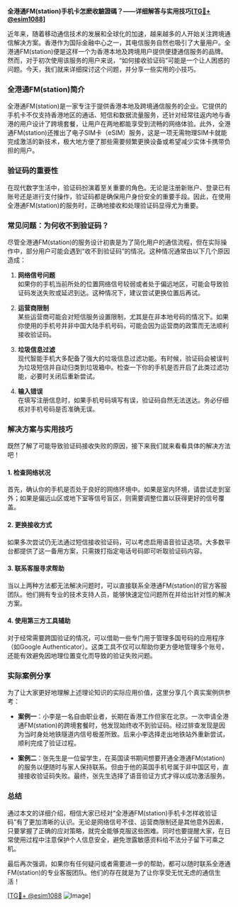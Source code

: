 **全港通FM(station)手机卡怎麽收驗證碼？——详细解答与实用技巧[[TG💪+ @esim1088](https://t.me/s/esim1088)]**

近年来，随着移动通信技术的发展和全球化的加速，越来越多的人开始关注跨境通信解决方案。香港作为国际金融中心之一，其电信服务自然也吸引了大量用户。全港通FM(station)便是这样一个为香港本地及跨境用户提供便捷通信服务的品牌。然而，对于初次使用该服务的用户来说，“如何接收验证码”可能是一个让人困惑的问题。今天，我们就来详细探讨这个问题，并分享一些实用的小技巧。

### 全港通FM(station)简介

全港通FM(station)是一家专注于提供香港本地及跨境通信服务的企业。它提供的手机卡不仅支持香港地区的通话、短信和数据流量服务，还针对经常往返内地与香港的用户设计了跨境套餐，让用户在两地都能享受到流畅的网络体验。此外，全港通FM(station)还推出了电子SIM卡（eSIM）服务，这是一项无需物理SIM卡就能完成激活的新技术，极大地方便了那些需要频繁更换设备或希望减少实体卡携带负担的用户。

### 验证码的重要性

在现代数字生活中，验证码扮演着至关重要的角色。无论是注册新账户、登录已有账号还是进行支付操作，验证码都是确保用户身份安全的重要手段。因此，在使用全港通FM(station)的服务时，正确地接收和处理验证码显得尤为重要。

### 常见问题：为何收不到验证码？

尽管全港通FM(station)的服务设计初衷是为了简化用户的通信流程，但在实际操作中，部分用户可能会遇到“收不到验证码”的情况。这种情况通常由以下几个原因造成：

1. **网络信号问题**  
   如果你的手机当前所处的位置网络信号较弱或者处于偏远地区，可能会导致验证码发送失败或延迟到达。这种情况下，建议尝试更换位置后再试。

2. **运营商限制**  
   某些运营商可能会对短信服务设置限制，尤其是在非本地号码的情况下。如果你使用的手机号并非中国大陆手机号码，可能会因为运营商的政策而无法顺利接收验证码。

3. **垃圾信息过滤**  
   现代智能手机大多配备了强大的垃圾信息过滤功能。有时候，验证码会被误判为垃圾短信并自动归类到垃圾箱中。检查一下你的手机是否开启了此类过滤功能，必要时关闭后重新尝试。

4. **输入错误**  
   在填写注册信息时，如果手机号码填写有误，验证码自然无法送达。务必仔细核对手机号码是否准确无误。

### 解决方案与实用技巧

既然了解了可能导致验证码接收失败的原因，接下来我们就来看看具体的解决方法吧！

#### 1. 检查网络状况
首先，确认你的手机是否处于良好的网络环境中。如果是室内环境，请尝试走到室外；如果是偏远山区或地下室等信号盲区，则需要调整位置以获得更好的信号覆盖。

#### 2. 更换接收方式
如果多次尝试仍无法通过短信接收验证码，可以考虑启用语音验证选项。大多数平台都提供了这一备用方案，只需拨打指定电话号码即可听取验证码内容。

#### 3. 联系客服寻求帮助
当以上两种方法都无法解决问题时，可以直接联系全港通FM(station)的官方客服团队。他们拥有专业的技术支持人员，能够快速定位问题所在并给出针对性的解决方案。

#### 4. 使用第三方工具辅助
对于经常需要跨国验证的情况，可以借助一些专门用于管理多国号码的应用程序（如Google Authenticator）。这类工具不仅可以帮助你更方便地管理多个账号，还能有效避免因地理位置变化而导致的验证失败问题。

### 实际案例分享

为了让大家更好地理解上述理论知识的实际应用价值，这里分享几个真实案例供参考：

- **案例一**：小李是一名自由职业者，长期在香港工作但家在北京。一次申请全港通FM(station)的跨境套餐时，他发现始终收不到验证码。经过排查发现是因为当时身处地铁隧道内信号极差所致。后来小李选择走出地铁站外重新尝试，顺利完成了验证过程。
  
- **案例二**：张先生是一位留学生，在英国读书期间想要开通全港通FM(station)的服务以便随时与家人保持联系。但由于他的英国手机号属于非中国区号，直接接收验证码失败。最终，张先生选择了语音验证方式才得以成功激活服务。

### 总结

通过本文的详细介绍，相信大家已经对“全港通FM(station)手机卡怎样收验证码”有了更加清晰的认识。无论是网络信号不佳、运营商限制还是其他意外因素，只要掌握了正确的应对策略，就完全能够克服这些困难。同时也要提醒大家，在日常使用过程中注意保护个人信息安全，避免泄露敏感资料给不法分子留下可乘之机。

最后再次强调，如果你有任何疑问或者需要进一步的帮助，都可以随时联系全港通FM(station)的专业客服团队。他们的存在就是为了让你享受无忧无虑的通信生活！

[[TG💪+ @esim1088](https://t.me/s/esim1088) ![Image](https://i.postimg.cc/4NQfJmqS/Snipaste-2025-05-13-00-14-12.png)]